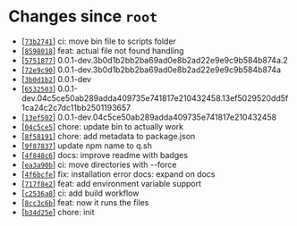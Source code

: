 <!-- since 2021-07-27T22:09:04+01:00 -->
# Changes since `root`

- \[[`73b2741`](https://github.com/nearlySplat/qsh/commit/73b2741dd517f00ac5b399f24a03a39cd6aa2ad1)\] ci: move bin file to scripts folder
- \[[`8598018`](https://github.com/nearlySplat/qsh/commit/8598018ca779b37a9a5c6eef6ca10742b60d3b86)\] feat: actual file not found handling
- \[[`5751877`](https://github.com/nearlySplat/qsh/commit/5751877d4e0bc718d9baf43ceaa586356b4e05ae)\] 0.0.1-dev.3b0d1b2bb2ba69ad0e8b2ad22e9e9c9b584b874a.2
- \[[`72e9c90`](https://github.com/nearlySplat/qsh/commit/72e9c9080fc06ea2b5da9edd69df0705b0bb0fde)\] 0.0.1-dev.3b0d1b2bb2ba69ad0e8b2ad22e9e9c9b584b874a
- \[[`3b0d1b2`](https://github.com/nearlySplat/qsh/commit/3b0d1b2bb2ba69ad0e8b2ad22e9e9c9b584b874a)\] 0.0.1-dev
- \[[`6532503`](https://github.com/nearlySplat/qsh/commit/6532503fdd82505430ce19b5b2dd35b5049cbede)\] 0.0.1-dev.04c5ce50ab289adda409735e741817e210432458.13ef5029520dd5f1ca24c2c7dc11bb2501193657
- \[[`13ef502`](https://github.com/nearlySplat/qsh/commit/13ef5029520dd5f1ca24c2c7dc11bb2501193657)\] 0.0.1-dev.04c5ce50ab289adda409735e741817e210432458
- \[[`04c5ce5`](https://github.com/nearlySplat/qsh/commit/04c5ce50ab289adda409735e741817e210432458)\] chore: update bin to actually work
- \[[`8f58191`](https://github.com/nearlySplat/qsh/commit/8f58191e808cbf397acff6e9f920d7f52bc70b2f)\] chore: add metadata to package.json
- \[[`9f87837`](https://github.com/nearlySplat/qsh/commit/9f87837404ad41284f4d7f17d37cbadc1c65985d)\] update npm name to q.sh
- \[[`4f848c6`](https://github.com/nearlySplat/qsh/commit/4f848c60975e9c60fd8a336f9bb44e3e8d31cfb6)\] docs: improve readme with badges
- \[[`ea3a90b`](https://github.com/nearlySplat/qsh/commit/ea3a90b0bbd4e36aa75804b595dfd5aac79bf2a1)\] ci: move directories with --force
- \[[`4f6bcfe`](https://github.com/nearlySplat/qsh/commit/4f6bcfe26a2adbb4e7f21f3c42f77b2d299ff6e9)\] fix: installation error docs: expand on docs
- \[[`717f8e2`](https://github.com/nearlySplat/qsh/commit/717f8e2409d0a541feacd09044f8791680f36afb)\] feat: add environment variable support
- \[[`c2536a8`](https://github.com/nearlySplat/qsh/commit/c2536a823ee041f97dfdf2c88c42d749a6b5e146)\] ci: add build workflow
- \[[`8cc3c6b`](https://github.com/nearlySplat/qsh/commit/8cc3c6b2e7122815fd5bc2017b9926cbd81d40cb)\] feat: now it runs the files
- \[[`b34d25e`](https://github.com/nearlySplat/qsh/commit/b34d25e9f072c94af4a1aff6d0129a2e31b07422)\] chore: init
